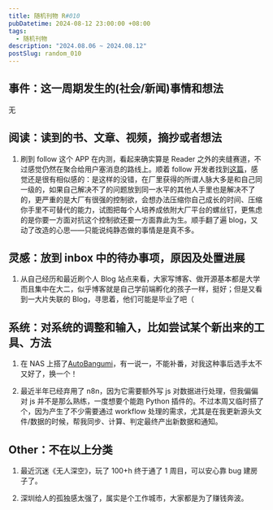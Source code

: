 ```yaml
---
title: 随机刊物 R#010
pubDatetime: 2024-08-12 23:00:00 +08:00
tags:
  - 随机刊物
description: "2024.08.06 ~ 2024.08.12"
postSlug: random_010
---
```


## 事件：这一周期发生的(社会/新闻)事情和想法

无

## 阅读：读到的书、文章、视频，摘抄或者想法

1. 刷到 follow 这个 APP 在内测，看起来确实算是 Reader 之外的夹缝赛道，不过感觉仍然在聚合给用户塞消息的路线上。顺着 follow 开发者找到[这篇](https://innei.in/timeline?peek-to=/notes/175)，感觉还是很有相似感的：是这样的没错，在厂里获得的所谓人脉大多是和自己同一级的，如果自己解决不了的问题放到同一水平的其他人手里也是解决不了的，更严重的是大厂有很强的控制欲，会想办法压缩你自己成长的时间、压缩你手里不可替代的能力，试图把每个人培养成依附大厂平台的螺丝钉，更焦虑的是你要一方面对抗这个控制欲还要一方面靠此为生。顺手翻了遍 blog，又动了改造的心思——只能说纯静态做的事情是是真不多。

## 灵感：放到 inbox 中的待办事项，原因及处置进展

1. 从自己经历和最近刷个人 Blog 站点来看，大家写博客、做开源基本都是大学而且集中在大二，似乎博客就是自己学前端孵化的孩子一样，挺好；但是又看到一大片失联的 Blog，寻思着，他们可能是毕业了吧（

## 系统：对系统的调整和输入，比如尝试某个新出来的工具、方法

1. 在 NAS 上搭了[AutoBangumi](https://www.autobangumi.org/deploy/quick-start.html)，有一说一，不能补番，对我这种事后选手太不又好了，换一个！

2. 最近半年已经弃用了 n8n，因为它需要额外写 js 对数据进行处理，但我偏偏对 js 并不是那么熟练，一度想要个能跑 Python 插件的。不过本周又临时搭了个，因为产生了不少需要通过 workflow 处理的需求，尤其是在我更新源头文件/数据的时候，帮我同步、计算、判定最终产出新数据和通知。

## Other：不在以上分类

1. 最近沉迷《无人深空》，玩了 100+h 终于通了 1 周目，可以安心靠 bug 建房子了。

2. 深圳给人的孤独感太强了，属实是个工作城市，大家都是为了赚钱奔波。
